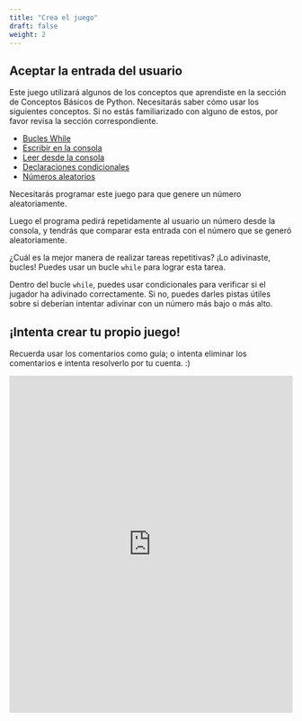 ```yaml
---
title: "Crea el juego"
draft: false
weight: 2
---
```


## Aceptar la entrada del usuario

Este juego utilizará algunos de los conceptos que aprendiste en la sección de Conceptos Básicos de Python.
Necesitarás saber cómo usar los siguientes conceptos. Si no estás familiarizado con alguno de estos, por favor revisa la sección correspondiente.
- <a href="../../python-basics/loops" target="_blank">Bucles While</a>
- <a href="../../python-basics/python-console/writing-to-console" target="_blank">Escribir en la consola</a>
- <a href="../../python-basics/python-console/reading-from-console" target="_blank">Leer desde la consola</a>
- <a href="../../python-basics/conditional-statements" target="_blank">Declaraciones condicionales</a>
- <a href="/python-guess-number/random/" target="_blank">Números aleatorios</a>

Necesitarás programar este juego para que genere un número aleatoriamente.

Luego el programa pedirá repetidamente al usuario un número desde la consola, y tendrás que comparar esta entrada con el número que se generó aleatoriamente.

¿Cuál es la mejor manera de realizar tareas repetitivas? ¡Lo adivinaste, bucles!
Puedes usar un bucle `while` para lograr esta tarea.

Dentro del bucle `while`, puedes usar condicionales para verificar si el jugador ha adivinado correctamente. Si no, puedes darles pistas útiles sobre si deberían intentar adivinar con un número más bajo o más alto.

## ¡Intenta crear tu propio juego!

Recuerda usar los comentarios como guía; o intenta eliminar los comentarios e intenta resolverlo por tu cuenta. :)

<iframe src="https://trinket.io/embed/python/f35f662d6e18" width="100%" height="600" frameborder="0" marginwidth="0" marginheight="0" allowfullscreen></iframe>